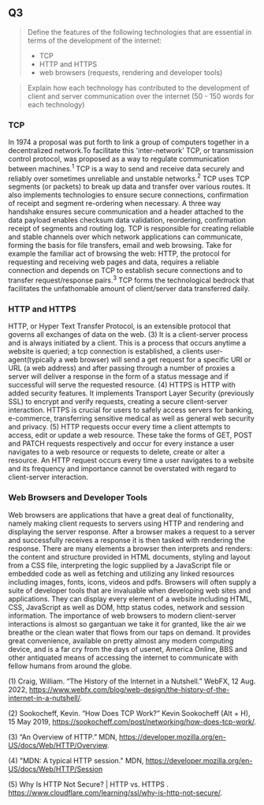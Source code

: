 
## Q3

>Define the features of the following technologies that are essential in terms of the development of the internet: 
> - TCP 
> - HTTP and HTTPS 
> - web browsers (requests, rendering and developer tools) 

>Explain how each technology has contributed to the development of client and server communication over the internet (50 - 150 words for each technology)

### TCP






In 1974 a proposal was put forth to link a group of computers together in a decentralized network.To facilitate this 'inter-network' TCP, or transmission control protocol, was proposed as a way to regulate communication between machines.$^1$  TCP is a way to send and receive data securely and reliably over sometimes unreliable and unstable networks.$^2$  TCP uses TCP segments (or packets) to break up data and transfer over various routes. 
It also implements technologies to ensure secure connections, confirmation of receipt  and segment re-ordering when necessary. A three way handshake ensures secure communication and a header attached to the data payload enables checksum data validation, reordering, confirmation receipt of segments and routing log. TCP is responsible for creating reliable and stable channels over which network applications can communicate, forming the basis for file transfers, email and web browsing. Take for example the familiar act of browsing the web: HTTP, the protocol for requesting and receiving web pages and data, requires a reliable connection and depends on TCP to establish secure connections and to transfer request/response pairs.$^3$  TCP forms the technological bedrock that facilitates the unfathomable amount of client/server data transferred daily. 

### HTTP and HTTPS
HTTP, or Hyper Text Transfer Protocol, is an extensible protocol that governs all exchanges of data on the web. (3) It is a client-server process and is always initiated by a client. This is a process that occurs anytime a website is queried; a tcp connection is established, a clients user-agent(typically a web browser) will send a get request for a specific URI or URL (a web address) and after passing through a number of proxies a server will deliver a response in the form of a status message and if successful will serve the requested resource. (4) HTTPS is HTTP with added security features. It implements Transport Layer Security (previously SSL) to encrypt and verify requests, creating a secure client-server interaction. HTTPS is crucial for users to safely access servers for banking, e-commerce, transferring sensitive medical as well as general web security and privacy. (5) HTTP requests occur every time a client attempts to access, edit or update a web resource. These take the forms of GET, POST and PATCH requests respectively and occur for every instance a user navigates to a web resource or requests to delete, create or alter a resource. An HTTP request occurs every time a user navigates to a website and its frequency and importance cannot be overstated with regard to client-server interaction. 

### Web Browsers and Developer Tools

Web browsers are applications that have a great deal of functionality, namely making client requests to servers using HTTP and rendering and displaying the server response. After a browser makes a request to a server and successfully receives a response it is then tasked with rendering the response. There are many elements a browser then interprets and renders: the content and structure provided in HTML documents, styling and layout from a CSS file, interpreting the logic supplied by a JavaScript file or embedded code as well as fetching and utilizing any linked resources including images, fonts, icons, videos and pdfs. Browsers will often supply a suite of developer tools that are invaluable when developing web sites and applications. They can display every element of a website including HTML, CSS, JavaScript as well as DOM, http status codes, network and session information. The importance of web browsers to modern client-server interactions is almost so gargantuan we take it for granted, like the air we breathe or the clean water that flows from our taps on demand. It provides great convenience, available on pretty almost any modern computing device, and is a far cry from the days of usenet, America Online, BBS and other antiquated means of accessing the internet to communicate with fellow humans from around the globe. 

  

(1) Craig, William. “The History of the Internet in a Nutshell.” WebFX, 12 Aug. 2022, https://www.webfx.com/blog/web-design/the-history-of-the-internet-in-a-nutshell/. 

(2) Sookocheff, Kevin. “How Does TCP Work?” Kevin Sookocheff (Alt + H), 15 May 2019, https://sookocheff.com/post/networking/how-does-tcp-work/.

(3) “An Overview of HTTP.” MDN, https://developer.mozilla.org/en-US/docs/Web/HTTP/Overview. 

(4)  "MDN: A typical HTTP session." MDN,  https://developer.mozilla.org/en-US/docs/Web/HTTP/Session

(5) Why Is HTTP Not Secure? | HTTP vs. HTTPS . https://www.cloudflare.com/learning/ssl/why-is-http-not-secure/. 















